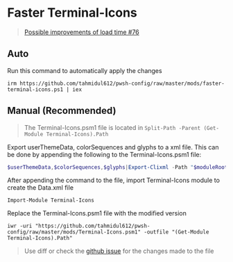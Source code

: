# Faster Terminal-Icons
<!--start-->
>[Possible improvements of load time #76](<https://github.com/devblackops/Terminal-Icons/issues/76>)

## Auto

Run this command to automatically apply the changes

```console
irm https://github.com/tahmidul612/pwsh-config/raw/master/mods/faster-terminal-icons.ps1 | iex
```

## Manual (Recommended)

> The Terminal-Icons.psm1 file is located in `Split-Path -Parent (Get-Module Terminal-Icons).Path`

Export userThemeData, colorSequences and glyphs to a xml file. This can be done by appending the following to the Terminal-Icons.psm1 file:

```powershell
$userThemeData,$colorSequences,$glyphs|Export-Clixml -Path "$moduleRoot/Data/Data.xml"
```

After appending the command to the file, import Terminal-Icons module to create the Data.xml file

```console
Import-Module Terminal-Icons
```

Replace the Terminal-Icons.psm1 file with the modified version

```console
iwr -uri "https://github.com/tahmidul612/pwsh-config/raw/master/mods/Terminal-Icons.psm1" -outfile "(Get-Module Terminal-Icons).Path"
```

> Use diff or check the [github issue](<https://github.com/devblackops/Terminal-Icons/issues/76>) for the changes made to the file
<!--end-->

